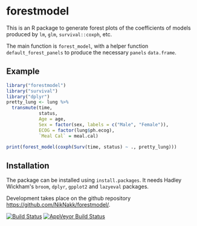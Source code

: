 <!-- README.md is generated from README.Rmd. Please edit that file -->
forestmodel
===========

This is an R package to generate forest plots of the coefficients of models produced by `lm`, `glm`, `survival::coxph`, etc.

The main function is `forest_model`, with a helper function `default_forest_panels` to produce the necessary `panels` `data.frame`.

Example
-------

``` r
library("forestmodel")
library("survival")
library("dplyr")
pretty_lung <- lung %>%
  transmute(time,
            status,
            Age = age,
            Sex = factor(sex, labels = c("Male", "Female")),
            ECOG = factor(lung$ph.ecog),
            `Meal Cal` = meal.cal)

print(forest_model(coxph(Surv(time, status) ~ ., pretty_lung)))
```

Installation
------------

The package can be installed using `install.packages`. It needs Hadley Wickham's `broom`, `dplyr`, `gpplot2` and `lazyeval` packages.

Development takes place on the github repository <https://github.com/NikNakk/forestmodel/>.

[![Build Status](https://travis-ci.org/NikNakk/forestmodel.svg?branch=master)](https://travis-ci.org/NikNakk/forestmodel) [![AppVeyor Build Status](https://ci.appveyor.com/api/projects/status/github/NikNakk/forestmodel?branch=master&svg=true)](https://ci.appveyor.com/project/NikNakk/forestmodel)
